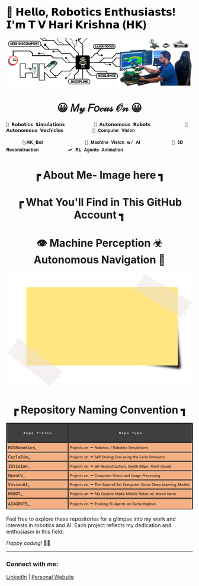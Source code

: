 <h1 style="color: black;">🤖 𝗛𝗲𝗹𝗹𝗼, 𝗥𝗼𝗯𝗼𝘁𝗶𝗰𝘀 𝗘𝗻𝘁𝗵𝘂𝘀𝗶𝗮𝘀𝘁𝘀! 𝗜'𝗺 𝗧 𝗩 𝗛𝗮𝗿𝗶 𝗞𝗿𝗶𝘀𝗵𝗻𝗮 (𝗛𝗞)</h1>

![Alt text for your image](LinedIN_Cover_picture_V4_GitHub.png)


<h1 align="center"> 😀 𝑀𝓎 𝐹𝑜𝒸𝓊𝓈 𝒪𝓃 😀 </h1>
                
    🤖 𝗥𝗼𝗯𝗼𝘁𝗶𝗰𝘀 𝗦𝗶𝗺𝘂𝗹𝗮𝘁𝗶𝗼𝗻𝘀           🚆 𝗔𝘂𝘁𝗼𝗻𝗼𝗺𝗼𝘂𝘀 𝗥𝗼𝗯𝗼𝘁𝘀             🚗 𝗔𝘂𝘁𝗼𝗻𝗼𝗺𝗼𝘂𝘀 𝗩𝗲𝗰𝗵𝗶𝗰𝗹𝗲𝘀           🚧 𝐂𝐨𝐦𝐩𝐮𝐭𝐞𝐫 𝐕𝐢𝐬𝐢𝐨𝐧 
    
          🌜𝐇𝐊_𝐁𝐨𝐭                🧠 𝐌𝐚𝐜𝐡𝐢𝐧𝐞 𝐕𝐢𝐬𝐢𝐨𝐧 𝐰/ 𝐀𝐈            🗾 𝟑𝐃 𝐑𝐞𝐜𝐨𝐧𝐬𝐭𝐫𝐮𝐜𝐭𝐢𝐨𝐧           🛩️ 𝐑𝐋 𝐀𝐠𝐞𝐧𝐭𝐬 𝐀𝐧𝐢𝐦𝐚𝐭𝐢𝐨𝐧

          
<h1 align="center">┏ About Me- Image here ┓</h1>

<h1 align="center">┏ What You'll Find in This GitHub Account ┓</h1>

<h1 align="center"> 👁️ Machine Perception ☣ Autonomous Navigation 🎢</h1>

![Alt text for your image](sticky.png)

<h1 align="center">┏ Repository Naming Convention ┓</h1>

<p align="center">
  <img src="hkhk_table.png" alt="Alt text for your image"/>
</p>

Feel free to explore these repositories for a glimpse into my work and interests in robotics and AI. Each project reflects my dedication and enthusiasm in this field.

_Happy coding!_ 🚀🤖

---

### Connect with me:

[LinkedIn](#) | [Personal Website](#)
